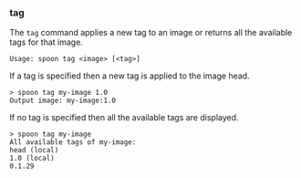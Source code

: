 ### tag

The `tag` command applies a new tag to an image or returns all the available tags for that image. 

```
Usage: spoon tag <image> [<tag>]
```

If a tag is specified then a new tag is applied to the image head. 

```
> spoon tag my-image 1.0
Output image: my-image:1.0
```

If no tag is specified then all the available tags are displayed.

```
> spoon tag my-image
All available tags of my-image:
head (local)
1.0 (local)
0.1.29
```